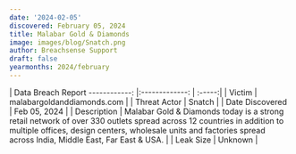 ```yaml
---
date: '2024-02-05'
discovered: February 05, 2024
title: Malabar Gold & Diamonds
image: images/blog/Snatch.png
author: Breachsense Support
draft: false
yearmonths: 2024/february
---
```



| Data Breach Report
------------:     |:-------------:    | :-----:|
| Victim      | malabargoldanddiamonds.com      | 
| Threat Actor      | Snatch      | 
| Date Discovered      | Feb 05, 2024      | 
| Description      | Malabar Gold & Diamonds today is a strong retail network of over 330 outlets spread across 12 countries in addition to multiple offices, design centers, wholesale units and factories spread across India, Middle East, Far East & USA.      | 
| Leak Size      | Unknown      | 

